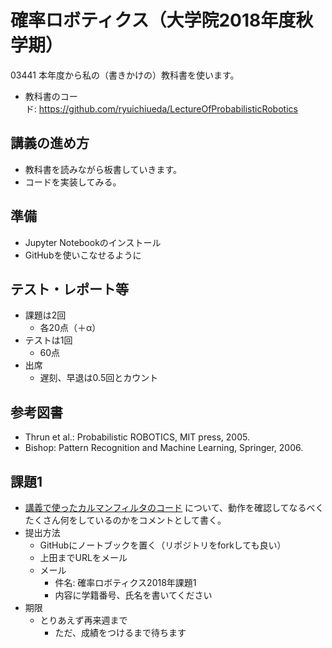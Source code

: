 # 確率ロボティクス（大学院2018年度秋学期）
03441 本年度から私の（書きかけの）教科書を使います。
<ul>
 	<li>教科書のコード: <a href="https://github.com/ryuichiueda/LectureOfProbabilisticRobotics">https://github.com/ryuichiueda/LectureOfProbabilisticRobotics</a></li>
</ul>
<h2>講義の進め方</h2>
<ul>
 	<li>教科書を読みながら板書していきます。</li>
 	<li>コードを実装してみる。</li>
</ul>
<h2>準備</h2>
<ul>
 	<li>Jupyter Notebookのインストール</li>
 	<li>GitHubを使いこなせるように</li>
</ul>
<h2>テスト・レポート等</h2>
<ul>
 	<li>課題は2回
<ul>
 	<li>各20点（＋α）</li>
</ul>
</li>
 	<li>テストは1回
<ul>
 	<li>60点</li>
</ul>
</li>
 	<li>出席
<ul>
 	<li>遅刻、早退は0.5回とカウント</li>
</ul>
</li>
</ul>
<h2>参考図書</h2>
<ul>
 	<li>Thrun et al.: Probabilistic ROBOTICS, MIT press, 2005.</li>
 	<li>Bishop: Pattern Recognition and Machine Learning, Springer, 2006.</li>
</ul>
<h2>課題1</h2>
<ul>
 	<li><a href="https://github.com/ryuichiueda/LectureOfProbabilisticRobotics/blob/master/section_kalman_filter/kf4.ipynb">講義で使ったカルマンフィルタのコード</a> について、動作を確認してなるべくたくさん何をしているのかをコメントとして書く。</li>
 	<li>提出方法
<ul>
 	<li>GitHubにノートブックを置く（リポジトリをforkしても良い）</li>
 	<li>上田までURLをメール</li>
 	<li>メール
<ul>
 	<li>件名: 確率ロボティクス2018年課題1</li>
 	<li>内容に学籍番号、氏名を書いてください</li>
</ul>
</li>
</ul>
</li>
 	<li>期限
<ul>
 	<li>とりあえず再来週まで
<ul>
 	<li>ただ、成績をつけるまで待ちます</li>
</ul>
</li>
</ul>
</li>
</ul>
